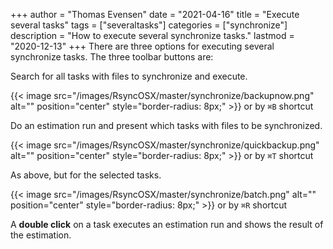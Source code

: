 +++
author = "Thomas Evensen"
date = "2021-04-16"
title =  "Execute several tasks"
tags = ["severaltasks"]
categories = ["synchronize"]
description = "How to execute several synchronize tasks."
lastmod = "2020-12-13"
+++
There are three options for executing several synchronize tasks. The three toolbar buttons are:

Search for all tasks with files to synchronize and execute.

{{< image src="/images/RsyncOSX/master/synchronize/backupnow.png" alt="" position="center" style="border-radius: 8px;" >}} or by `⌘B` shortcut

Do an estimation run and present which tasks with files to be synchronized.

{{< image src="/images/RsyncOSX/master/synchronize/quickbackup.png" alt="" position="center" style="border-radius: 8px;" >}} or by `⌘T` shortcut

As above, but for the selected tasks.

{{< image src="/images/RsyncOSX/master/synchronize/batch.png" alt="" position="center" style="border-radius: 8px;" >}} or by `⌘R` shortcut

A **double click** on a task executes an estimation run and shows the result of the estimation.
